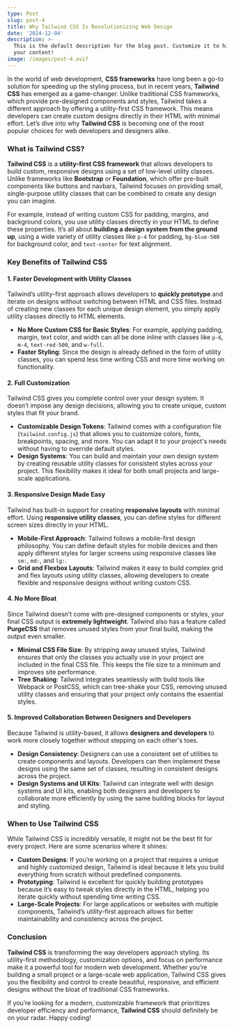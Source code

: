 ```yaml
---
type: Post
slug: post-4
title: Why Tailwind CSS Is Revolutionizing Web Design
date: '2024-12-04'
description: >-
  This is the default description for the blog post. Customize it to highlight
  your content!
image: /images/post-4.avif
---
```


In the world of web development, **CSS frameworks** have long been a go-to solution for speeding up the styling process, but in recent years, **Tailwind CSS** has emerged as a game-changer. Unlike traditional CSS frameworks, which provide pre-designed components and styles, Tailwind takes a different approach by offering a utility-first CSS framework. This means developers can create custom designs directly in their HTML with minimal effort. Let’s dive into why **Tailwind CSS** is becoming one of the most popular choices for web developers and designers alike.

### What is Tailwind CSS?
**Tailwind CSS** is a **utility-first CSS framework** that allows developers to build custom, responsive designs using a set of low-level utility classes. Unlike frameworks like **Bootstrap** or **Foundation**, which offer pre-built components like buttons and navbars, Tailwind focuses on providing small, single-purpose utility classes that can be combined to create any design you can imagine.



<!--more-->

For example, instead of writing custom CSS for padding, margins, and background colors, you use utility classes directly in your HTML to define these properties. It’s all about **building a design system from the ground up**, using a wide variety of utility classes like `p-4` for padding, `bg-blue-500` for background color, and `text-center` for text alignment.

### Key Benefits of Tailwind CSS

#### 1. Faster Development with Utility Classes
Tailwind’s utility-first approach allows developers to **quickly prototype** and iterate on designs without switching between HTML and CSS files. Instead of creating new classes for each unique design element, you simply apply utility classes directly to HTML elements.

- **No More Custom CSS for Basic Styles**: For example, applying padding, margin, text color, and width can all be done inline with classes like `p-6`, `m-4`, `text-red-500`, and `w-full`.
- **Faster Styling**: Since the design is already defined in the form of utility classes, you can spend less time writing CSS and more time working on functionality.

#### 2. Full Customization
Tailwind CSS gives you complete control over your design system. It doesn’t impose any design decisions, allowing you to create unique, custom styles that fit your brand.

- **Customizable Design Tokens**: Tailwind comes with a configuration file (`tailwind.config.js`) that allows you to customize colors, fonts, breakpoints, spacing, and more. You can adapt it to your project's needs without having to override default styles.
- **Design Systems**: You can build and maintain your own design system by creating reusable utility classes for consistent styles across your project. This flexibility makes it ideal for both small projects and large-scale applications.

#### 3. Responsive Design Made Easy
Tailwind has built-in support for creating **responsive layouts** with minimal effort. Using **responsive utility classes**, you can define styles for different screen sizes directly in your HTML.

- **Mobile-First Approach**: Tailwind follows a mobile-first design philosophy. You can define default styles for mobile devices and then apply different styles for larger screens using responsive classes like `sm:`, `md:`, and `lg:`.
- **Grid and Flexbox Layouts**: Tailwind makes it easy to build complex grid and flex layouts using utility classes, allowing developers to create flexible and responsive designs without writing custom CSS.

#### 4. No More Bloat
Since Tailwind doesn’t come with pre-designed components or styles, your final CSS output is **extremely lightweight**. Tailwind also has a feature called **PurgeCSS** that removes unused styles from your final build, making the output even smaller.

- **Minimal CSS File Size**: By stripping away unused styles, Tailwind ensures that only the classes you actually use in your project are included in the final CSS file. This keeps the file size to a minimum and improves site performance.
- **Tree Shaking**: Tailwind integrates seamlessly with build tools like Webpack or PostCSS, which can tree-shake your CSS, removing unused utility classes and ensuring that your project only contains the essential styles.

#### 5. Improved Collaboration Between Designers and Developers
Because Tailwind is utility-based, it allows **designers and developers** to work more closely together without stepping on each other's toes.

- **Design Consistency**: Designers can use a consistent set of utilities to create components and layouts. Developers can then implement these designs using the same set of classes, resulting in consistent designs across the project.
- **Design Systems and UI Kits**: Tailwind can integrate well with design systems and UI kits, enabling both designers and developers to collaborate more efficiently by using the same building blocks for layout and styling.

### When to Use Tailwind CSS
While Tailwind CSS is incredibly versatile, it might not be the best fit for every project. Here are some scenarios where it shines:

- **Custom Designs**: If you’re working on a project that requires a unique and highly customized design, Tailwind is ideal because it lets you build everything from scratch without predefined components.
- **Prototyping**: Tailwind is excellent for quickly building prototypes because it’s easy to tweak styles directly in the HTML, helping you iterate quickly without spending time writing CSS.
- **Large-Scale Projects**: For large applications or websites with multiple components, Tailwind’s utility-first approach allows for better maintainability and consistency across the project.

### Conclusion
**Tailwind CSS** is transforming the way developers approach styling. Its utility-first methodology, customization options, and focus on performance make it a powerful tool for modern web development. Whether you’re building a small project or a large-scale web application, Tailwind CSS gives you the flexibility and control to create beautiful, responsive, and efficient designs without the bloat of traditional CSS frameworks.

If you’re looking for a modern, customizable framework that prioritizes developer efficiency and performance, **Tailwind CSS** should definitely be on your radar. Happy coding!